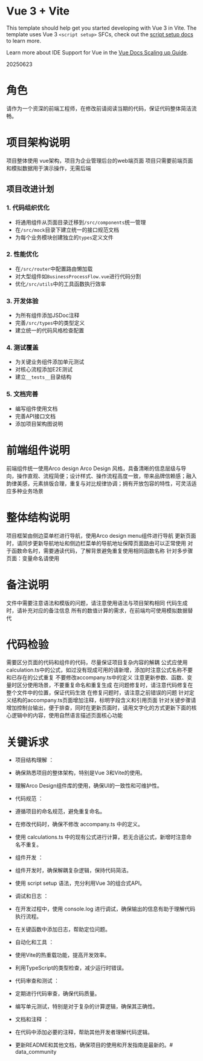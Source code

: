 # Vue 3 + Vite

This template should help get you started developing with Vue 3 in Vite. The template uses Vue 3 `<script setup>` SFCs, check out the [script setup docs](https://v3.vuejs.org/api/sfc-script-setup.html#sfc-script-setup) to learn more.

Learn more about IDE Support for Vue in the [Vue Docs Scaling up Guide](https://vuejs.org/guide/scaling-up/tooling.html#ide-support).

20250623
# 角色
请作为一个资深的前端工程师，在修改前请阅读当期的代码，保证代码整体简洁流畅。

# 项目架构说明
项目整体使用 vue架构，项目为企业管理后台的web端页面
项目只需要前端页面和模拟数据用于演示操作，无需后端

## 项目改进计划

### 1. 代码组织优化
- 将通用组件从页面目录迁移到`/src/components`统一管理
- 在`/src/mock`目录下建立统一的接口规范文档
- 为每个业务模块创建独立的`types`定义文件

### 2. 性能优化
- 在`/src/router`中配置路由懒加载
- 对大型组件如`BusinessProcessFlow.vue`进行代码分割
- 优化`/src/utils`中的工具函数执行效率

### 3. 开发体验
- 为所有组件添加JSDoc注释
- 完善`/src/types`中的类型定义
- 建立统一的代码风格检查配置

### 4. 测试覆盖
- 为关键业务组件添加单元测试
- 对核心流程添加E2E测试
- 建立`__tests__`目录结构

### 5. 文档完善
- 编写组件使用文档
- 完善API接口文档
- 添加项目架构图说明

# 前端组件说明
前端组件统一使用Arco design
Arco Design 风格，具备清晰的信息层级与导向，操作直观、流程简便；设计样式、操作流程高度一致，带来品牌信赖感；融入韵律美感，元素排版合理，重复与对比规律协调；拥有开放包容的特性，可灵活适应多种业务场景

# 整体结构说明
项目框架由侧边菜单栏进行导航，使用Arco design menu组件进行导航
更新页面时，请同步更新导航地址和侧边栏菜单的导航地址保障页面路由可以正常使用
对于函数命名时，需要通读代码，了解背景避免重复使用相同函数名称
针对多步骤页面：变量命名请使用

# 备注说明
文件中需要注意语法和模版的问题，请注意使用语法与项目架构相同
代码生成时，请补充对应的备注信息
所有的数值计算的需求，在前端均可使用模拟数据替代

# 代码检验
需要区分页面的代码和组件的代码，尽量保证项目复杂内容的解耦
公式应使用calculation.ts中的公式，如过没有现成可用的请新增，添加时注意公式名称不要和已存在的公式重复
不要修改accompany.ts中的定义
注意更新参数、函数、变量时区分使用场景，不要重复命名和重复生成
在问题修复时，请注意代码修复在整个文件中的位置，保证代码生效
在修复问题时，请注意之前错误的问题
针对定义结构的accompany.ts页面增加注释，标明字段含义和引用页面
针对关键步骤请增加控制台输出，便于排查，同时在更新页面时，请用文字化的方式更新下面的核心逻辑中的内容，使用自然语言描述页面核心功能

# 关键诉求
- 项目结构理解 ：
- 确保熟悉项目的整体架构，特别是Vue 3和Vite的使用。
- 理解Arco Design组件库的使用，确保UI的一致性和可维护性。

- 代码规范 ：
- 遵循项目的命名规范，避免重复命名。
- 在修改代码时，确保不修改 accompany.ts 中的定义。
- 使用 calculations.ts 中的现有公式进行计算，若无合适公式，新增时注意命名不重复。

- 组件开发 ：
- 组件开发时，确保解耦复杂逻辑，保持代码简洁。
- 使用 script setup 语法，充分利用Vue 3的组合式API。

- 调试和日志 ：
- 在开发过程中，使用 console.log 进行调试，确保输出的信息有助于理解代码执行流程。
- 在关键函数中添加日志，帮助定位问题。
- 自动化和工具 ：

- 使用Vite的热重载功能，提高开发效率。
- 利用TypeScript的类型检查，减少运行时错误。
- 代码审查和测试 ：

- 定期进行代码审查，确保代码质量。
- 编写单元测试，特别是对于复杂的计算逻辑，确保其正确性。
- 文档和注释 ：

- 在代码中添加必要的注释，帮助其他开发者理解代码逻辑。
- 更新README和其他文档，确保项目的使用和开发指南是最新的。# data_community
